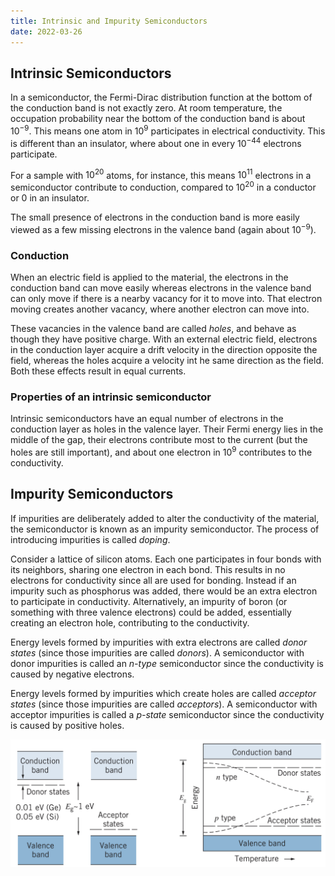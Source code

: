 ```yaml
---
title: Intrinsic and Impurity Semiconductors
date: 2022-03-26
---
```


## Intrinsic Semiconductors

In a semiconductor, the Fermi-Dirac distribution function at the bottom of the conduction band is not exactly zero. At room temperature, the occupation probability near the bottom of the conduction band is about $10^{-9}$. This means one atom in $10^9$ participates in electrical conductivity. This is different than an insulator, where about one in every $10^{-44}$ electrons participate.

For a sample with $10^{20}$ atoms, for instance, this means $10^{11}$ electrons in a semiconductor contribute to conduction, compared to $10^{20}$ in a conductor or $0$ in an insulator.

The small presence of electrons in the conduction band is more easily viewed as a few missing electrons in the valence band (again about $10^{-9}$).

### Conduction

When an electric field is applied to the material, the electrons in the conduction band can move easily whereas electrons in the valence band can only move if there is a nearby vacancy for it to move into. That electron moving creates another vacancy, where another electron can move into.

These vacancies in the valence band are called *holes*, and behave as though they have positive charge. With an external electric field, electrons in the conduction layer acquire a drift velocity in the direction opposite the field, whereas the holes acquire a velocity int he same direction as the field. Both these effects result in equal currents.

### Properties of an intrinsic semiconductor

Intrinsic semiconductors have an equal number of electrons in the conduction layer as holes in the valence layer. Their Fermi energy lies in the middle of the gap, their electrons contribute most to the current (but the holes are still important), and about one electron in $10^9$ contributes to the conductivity.

## Impurity Semiconductors

If impurities are deliberately added to alter the conductivity of the material, the semiconductor is known as an impurity semiconductor. The process of introducing impurities is called *doping*.

Consider a lattice of silicon atoms. Each one participates in four bonds with its neighbors, sharing one electron in each bond. This results in no electrons for conductivity since all are used for bonding. Instead if an impurity such as phosphorus was added, there would be an extra electron to participate in conductivity. Alternatively, an impurity of boron (or something with three valence electrons) could be added, essentially creating an electron hole, contributing to the conductivity.

Energy levels formed by impurities with extra electrons are called *donor states* (since those impurities are called *donors*). A semiconductor with donor impurities is called an *n-type* semiconductor since the conductivity is caused by negative electrons.

Energy levels formed by impurities which create holes are called *acceptor states* (since those impurities are called *acceptors*). A semiconductor with acceptor impurities is called a *p-state* semiconductor since the conductivity is caused by positive holes.

![Semiconductor bands](../../images/semiconductor-bands.jpeg)